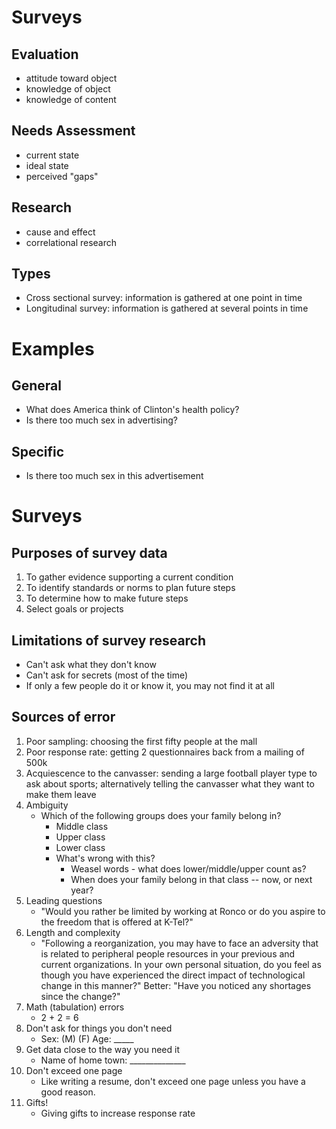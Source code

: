 # Surveys

## Evaluation

* attitude toward object
* knowledge of object
* knowledge of content

## Needs Assessment

* current state
* ideal state
* perceived "gaps"

## Research

* cause and effect
* correlational research

## Types

* Cross sectional survey: information is gathered at one point in time
* Longitudinal survey: information is gathered at several points in time

# Examples

## General

* What does America think of Clinton's health policy?
* Is there too much sex in advertising?

## Specific

* Is there too much sex in this advertisement

# Surveys

## Purposes of survey data

1. To gather evidence supporting a current condition
1. To identify standards or norms to plan future steps
1. To determine how to make future steps
1. Select goals or projects

## Limitations of survey research

* Can't ask what they don't know
* Can't ask for secrets (most of the time)
* If only a few people do it or know it, you may not find it at all

## Sources of error

1. Poor sampling: choosing the first fifty people at the mall
1. Poor response rate: getting 2 questionnaires back from a mailing of 500k
1. Acquiescence to the canvasser: sending a large football player type to ask about sports; alternatively telling the canvasser what they want to make them leave
1. Ambiguity
	* Which of the following groups does your family belong in?
		* Middle class
		* Upper class
		* Lower class
		* What's wrong with this?
			* Weasel words - what does lower/middle/upper count as?
			* When does your family belong in that class -- now, or next year?
1. Leading questions
	* "Would you rather be limited by working at Ronco or do you aspire to the freedom that is offered at K-Tel?"
1. Length and complexity
	* "Following a reorganization, you may have to face an adversity that is related to peripheral people resources in your
		previous and current organizations. In your own personal situation, do you feel as though you have experienced the
		direct impact of technological change in this manner?"
		Better: "Have you noticed any shortages since the change?"
1. Math (tabulation) errors
	* 2 + 2 = 6
1. Don't ask for things you don't need
	* Sex: (M) (F)		Age: _____
1. Get data close to the way you need it
	* Name of home town: ______________
1. Don't exceed one page
	* Like writing a resume, don't exceed one page unless you have a good reason.
1. Gifts!
	* Giving gifts to increase response rate

